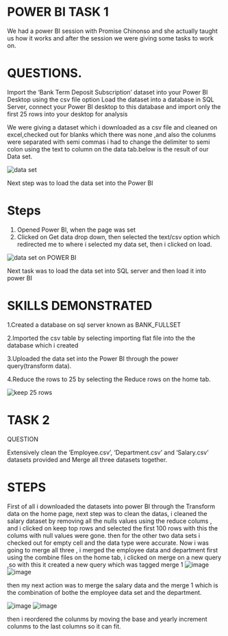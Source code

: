 # POWER BI TASK 1

We had a power BI session with Promise Chinonso and she actually taught us how it works and after the session we were giving some tasks to work on.

# QUESTIONS.

Import the ‘Bank Term Deposit Subscription’ dataset into your Power BI Desktop using the csv file option
Load the dataset into a database in SQL Server, connect your Power BI desktop to this database and import only the first 25 rows into your desktop for analysis



We were giving a dataset which i downloaded as a csv file and cleaned on excel,checked out for blanks which there was none ,and also the colunms were separated with semi commas i had to change the delimiter to semi colon using the text to column on the data tab.below is the result of our Data set.

![data set](https://github.com/Maris27/Learning-Power-BI/assets/140453106/5f943c89-b61b-4705-ba42-ff1ee2bdaca8)


Next step was to load the data set into the Power BI

# Steps 
1. Opened Power BI, when the page was set
2. Clicked on Get data drop down, then selected the text/csv option which redirected me to where i selected my data set, then i clicked on load. 


![data set on POWER BI](https://github.com/Maris27/Learning-Power-BI/assets/140453106/41568f80-1e09-47b1-a186-944fde01f1df)



Next task was to load the data set into SQL server and then load it into power BI

# SKILLS DEMONSTRATED

1.Created a database on sql server known as BANK_FULLSET

2.Imported the csv table by selecting importing flat file into the the database which i created

3.Uploaded the data set into the Power BI through the power query(transform data).

4.Reduce the rows to 25 by selecting the Reduce rows on the home tab.


![keep 25 rows](https://github.com/Maris27/Learning-Power-BI/assets/140453106/3720a758-79b7-48ac-be4e-443f916d71c0)





# TASK 2

QUESTION

Extensively clean the ‘Employee.csv’, ‘Department.csv’ and ‘Salary.csv’ datasets provided and  Merge all three datasets together.

# STEPS
First of all i downloaded the datasets into power BI through the Transform data on the home page, next step was to clean the datas, 
i cleaned the salary dataset by removing all the nulls values using the reduce colums , and i clicked on keep top rows and selected the first 100 rows with this the colums with null values were gone. then for the other two data sets i checked out for empty cell and the data type were accurate.
Now i was going to merge all three , i merged the employee data and department first using the combine files on the home tab, i clicked on merge on a new query ,so with this it created a new query which was tagged merge 1
![image](https://github.com/Maris27/Learning-Power-BI/assets/140453106/19bb411d-3753-4ac7-9c85-0055ff562987)
![image](https://github.com/Maris27/Learning-Power-BI/assets/140453106/80ae84e9-6448-4588-a908-571884beddfd)



then my next action was to merge the salary data and the merge 1 which is the combination of bothe the employee data set and the department.

![image](https://github.com/Maris27/Learning-Power-BI/assets/140453106/c5dfea37-91b3-47c6-980c-6a0e61226a1d)    ![image](https://github.com/Maris27/Learning-Power-BI/assets/140453106/7dab4a2b-2148-4be5-ba57-734f4596d1b0)


then i reordered the colunms by moving the base and yearly increment colunms to the last columns so it can fit.















